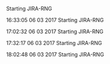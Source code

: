 
Starting JIRA-RNG

16:33:05 06 03 2017 Starting JIRA-RNG

17:02:32 06 03 2017 Starting JIRA-RNG

17:32:17 06 03 2017 Starting JIRA-RNG

18:02:48 06 03 2017 Starting JIRA-RNG

